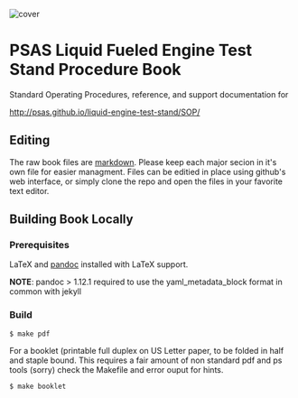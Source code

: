 ![cover](http://psas.github.io/liquid-engine-test-stand/format/procedurebook_cover.png)

# PSAS Liquid Fueled Engine Test Stand Procedure Book
 
Standard Operating Procedures, reference, and support documentation for

<http://psas.github.io/liquid-engine-test-stand/SOP/>


## Editing

The raw book files are
[markdown](http://daringfireball.net/projects/markdown/syntax). Please keep each
major secion in it's own file for easier managment.  Files can be editied in
place using github's web interface, or simply clone the repo and open the files
in your favorite text editor.



## Building Book Locally


### Prerequisites

LaTeX and 
[pandoc](http://johnmacfarlane.net/pandoc/README.html) installed with LaTeX
support.

**NOTE**: pandoc > 1.12.1 required to use the yaml_metadata_block format in
common with jekyll


### Build

	$ make pdf

For a booklet (printable full duplex on US Letter paper, to be folded in half
and staple bound.  This requires a fair amount of non standard pdf and ps tools
(sorry) check the Makefile and error ouput for hints.

    $ make booklet

